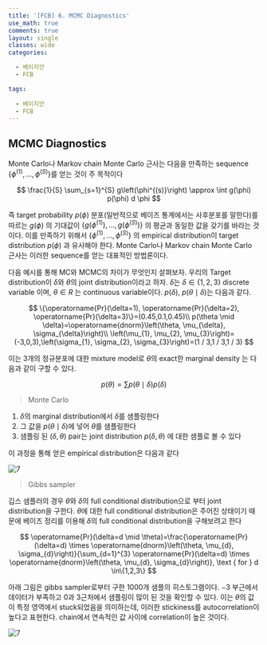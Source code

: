```yaml
---
title: '[FCB] 6. MCMC Diagnostics'
use_math: true
comments: true
layout: single
classes: wide
categories:

  - 베이지안
  - FCB

tags:
  
  - 베이지안
  - FCB
---
```




## MCMC Diagnostics

Monte Carlo나 Markov chain Monte Carlo 근사는 다음을 만족하는 sequence $\left\{\phi^{(1)}, \ldots, \phi^{(S)}\right\}$를 얻는 것이 주 목적이다 


$$
\frac{1}{S} \sum_{s=1}^{S} g\left(\phi^{(s)}\right) \approx \int g(\phi) p(\phi) d \phi
$$


즉 target probability $p(\phi)$ 분포(일반적으로 베이즈 통계에서는 사후분포를 말한다)를 따르는 $g(\phi)$ 의 기대값이 $\left\{g(\phi^{(1)}), \ldots, g(\phi^{(S)})\right\}$ 의 평균과 동일한 값을 갖기를 바라는 것이다. 이를 만족하기 위해서 $\left\{\phi^{(1)}, \ldots, \phi^{(S)}\right\}$ 의 empirical distribution이 target distribution $p(\phi)$ 과 유사해야 한다. Monte Carlo나 Markov chain Monte Carlo 근사는 이러한 sequence를 얻는 대표적인 방법론이다. 

다음 예시를 통해 MC와 MCMC의 차이가 무엇인지 살펴보자. 우리의 Target distribution이 $\delta$와 $\theta$의 joint distribution이라고 하자. $\delta$는 $\delta \in \{ 1,2,3\}$ discrete variable 이며, $\theta \in R$ 는 continuous variable이다. $p(\delta),\ p(\theta\mid\delta)$는 다음과 같다.


$$
\{\operatorname{Pr}(\delta=1), \operatorname{Pr}(\delta=2), \operatorname{Pr}(\delta=3)\}=(0.45,0.1,0.45)\\ p(\theta \mid \delta)=\operatorname{dnorm}\left(\theta, \mu_{\delta}, \sigma_{\delta}\right)\\ \left(\mu_{1}, \mu_{2}, \mu_{3}\right)=(-3,0,3),\left(\sigma_{1}, \sigma_{2}, \sigma_{3}\right)=(1 / 3,1 / 3,1 / 3)
$$


이는 3개의 정규분포에 대한 mixture model로 $\theta$의 exact한 marginal density 는 다음과 같이 구할 수 있다. 


$$
p(\theta) = \sum p(\theta\mid\delta)p(\delta)
$$
 

> Monte Carlo

1. $\delta$의 marginal distribution에서 $\delta$를 샘플링한다
2. 그 값을  $p(\theta\mid\delta)$에 넣어 $\theta$를 샘플링한다
3. 샘플링 된 $(\delta,\theta)$ pair는 joint distribution $p(\delta,\theta)$ 에 대한 샘플로 볼 수 있다

이 과정을 통해 얻은 empirical distribution은 다음과 같다



![7](http://whdbfla6.github.io/assets/fcb/6.1.PNG)



> Gibbs sampler

깁스 샘플러의 경우 $\theta$와 $\delta$의 full conditional distribution으로 부터 joint distribution을 구한다. $\theta$에 대한 full conditional distribution은 주어진 상태이기 때문에 베이즈 정리를 이용해 $\delta$의 full conditional distribution을 구해보려고 한다


$$
\operatorname{Pr}(\delta=d \mid \theta)=\frac{\operatorname{Pr}(\delta=d) \times \operatorname{dnorm}\left(\theta, \mu_{d}, \sigma_{d}\right)}{\sum_{d=1}^{3} \operatorname{Pr}(\delta=d) \times \operatorname{dnorm}\left(\theta, \mu_{d}, \sigma_{d}\right)}, \text { for } d \in\{1,2,3\}
$$


아래 그림은 gibbs sampler로부터 구한 1000개 샘플의 히스토그램이다. $-3$ 부근에서 데이터가 부족하고 $0$과 $3$근처에서 샘플링이 많이 된 것을 확인할 수 있다. 이는 $\theta$의 값이 특정 영역에서 stuck되었음을 의미하는데, 이러한 stickiness를 autocorrelation이 높다고 표현한다. chain에서 연속적인 값 사이에 correlation이 높은 것이다. 



![7](http://whdbfla6.github.io/assets/fcb/6.2.PNG)





